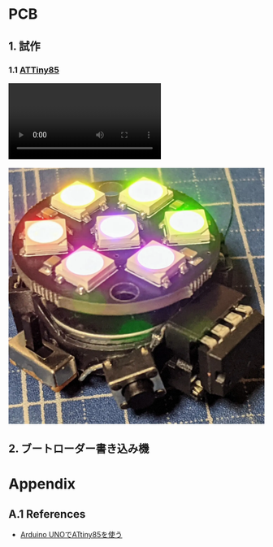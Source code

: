 # PCB

## 1. 試作

### 1.1 [ATTiny85](ATTiny85/)

![](ATTiny85/pcb1/Photos/movie1.mp4)

![](ATTiny85/pcb1/Photos/photo1.webp)

## 2. ブートローダー書き込み機


# Appendix

## A.1 References

* [Arduino UNOでATtiny85を使う](http://www.hasshie765.server-on.net/wordpress/?p=1773)
